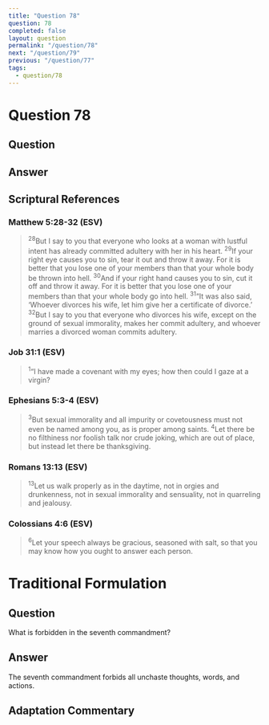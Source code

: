 ```yaml
---
title: "Question 78"
question: 78
completed: false
layout: question
permalink: "/question/78"
next: "/question/79"
previous: "/question/77"
tags:
  - question/78
---
```

# Question 78

## Question


## Answer


## Scriptural References
### Matthew 5:28-32 (ESV)
> <sup>28</sup>But I say to you that everyone who looks at a woman with lustful intent has already committed adultery with her in his heart.
> <sup>29</sup>If your right eye causes you to sin, tear it out and throw it away. For it is better that you lose one of your members than that your whole body be thrown into hell.
> <sup>30</sup>And if your right hand causes you to sin, cut it off and throw it away. For it is better that you lose one of your members than that your whole body go into hell.
> <sup>31</sup>“It was also said, ‘Whoever divorces his wife, let him give her a certificate of divorce.’
> <sup>32</sup>But I say to you that everyone who divorces his wife, except on the ground of sexual immorality, makes her commit adultery, and whoever marries a divorced woman commits adultery.

### Job 31:1 (ESV)
> <sup>1</sup>“I have made a covenant with my eyes; how then could I gaze at a virgin?

### Ephesians 5:3-4 (ESV)
> <sup>3</sup>But sexual immorality and all impurity or covetousness must not even be named among you, as is proper among saints.
> <sup>4</sup>Let there be no filthiness nor foolish talk nor crude joking, which are out of place, but instead let there be thanksgiving.

### Romans 13:13 (ESV)
> <sup>13</sup>Let us walk properly as in the daytime, not in orgies and drunkenness, not in sexual immorality and sensuality, not in quarreling and jealousy.

### Colossians 4:6 (ESV)
> <sup>6</sup>Let your speech always be gracious, seasoned with salt, so that you may know how you ought to answer each person.

# Traditional Formulation
## Question
What is forbidden in the seventh commandment?

## Answer
The seventh commandment forbids all unchaste thoughts, words, and actions.

## Adaptation Commentary
